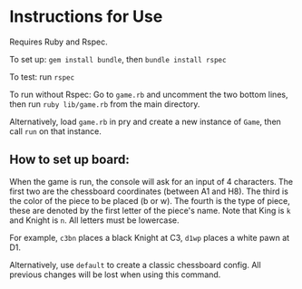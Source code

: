 # Instructions for Use

Requires Ruby and Rspec.

To set up: `gem install bundle`, then `bundle install rspec`

To test: run `rspec`

To run without Rspec: Go to `game.rb` and uncomment the two bottom lines, then run `ruby lib/game.rb` from the main directory.

Alternatively, load `game.rb` in pry and create a new instance of `Game`, then call `run` on that instance.

## How to set up board:

When the game is run, the console will ask for an input of 4 characters. The first two are the chessboard coordinates (between A1 and H8). The third is the color of the piece to be placed (b or w). The fourth is the type of piece, these are denoted by the first letter of the piece's name. Note that King is `k` and Knight is `n`. All letters must be lowercase.

For example, `c3bn` places a black Knight at C3, `d1wp` places a white pawn at D1.

Alternatively, use `default` to create a classic chessboard config. All previous changes will be lost when using this command.
